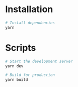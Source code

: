 # Installation

```bash
# Install dependencies
yarn
```

# Scripts

```bash
# Start the development server
yarn dev

# Build for production
yarn build
```
